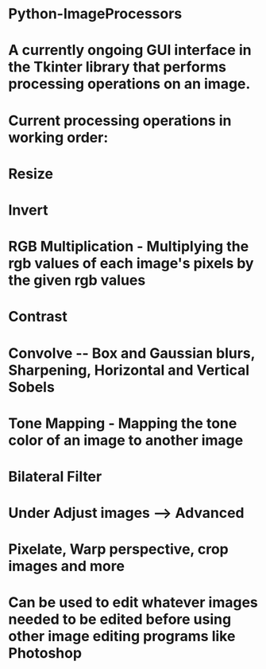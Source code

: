 # Python-ImageProcessors
# A currently ongoing GUI interface in the Tkinter library that performs processing operations on an image.

# Current processing operations in working order:
  # Resize
  # Invert
  # RGB Multiplication - Multiplying the rgb values of each image's pixels by the given rgb values
  # Contrast
  # Convolve -- Box and Gaussian blurs, Sharpening, Horizontal and Vertical Sobels
  # Tone Mapping - Mapping the tone color of an image to another image
  # Bilateral Filter
  # Under Adjust images --> Advanced
  # Pixelate, Warp perspective, crop images and more
  # Can be used to edit whatever images needed to be edited before using other image editing programs like Photoshop
  
